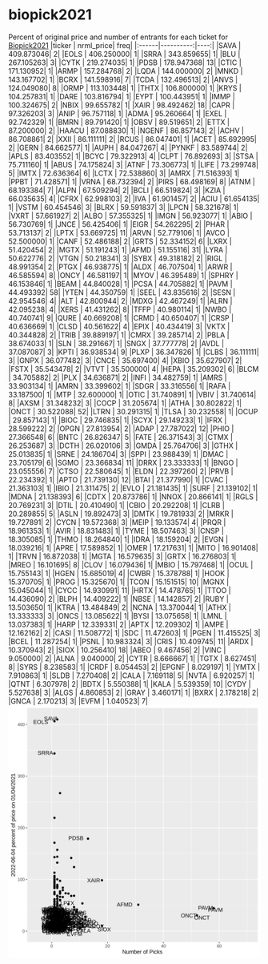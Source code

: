 # biopick2021
Percent of original price and number of entrants for each ticket for [Biopick2021](https://twitter.com/hashtag/Biopick2021)
|ticker | nrml_price| freq|
|:------|----------:|----:|
|SAVA   | 409.873046|    2|
|EOLS   | 406.250000|    1|
|SRRA   | 343.859655|    1|
|BLU    | 267.105263|    3|
|CYTK   | 219.274035|    1|
|PDSB   | 178.947368|   13|
|CTIC   | 171.130952|    1|
|ARMP   | 157.284768|    2|
|LQDA   | 144.000000|    2|
|MNKD   | 143.167702|    1|
|BCRX   | 141.598916|    7|
|TCDA   | 132.496513|    2|
|ANVS   | 124.049080|    8|
|ORMP   | 113.103448|    1|
|THTX   | 106.800000|    1|
|KRYS   | 104.257831|    1|
|DARE   | 103.816794|    1|
|EYPT   | 100.443951|    1|
|IMMP   | 100.324675|    2|
|NBIX   |  99.655782|    1|
|XAIR   |  98.492462|   18|
|CAPR   |  97.326203|    3|
|ANIP   |  96.757118|    1|
|ADMA   |  95.260664|    1|
|EXEL   |  92.742329|    1|
|BMRN   |  89.791420|    1|
|OBSV   |  89.519651|    2|
|ETTX   |  87.200000|    2|
|HAACU  |  87.088830|    1|
|NGENF  |  86.857143|    2|
|ACHV   |  86.708861|    2|
|XXII   |  86.111111|    2|
|RCUS   |  86.047401|    1|
|ACET   |  85.692995|    2|
|GERN   |  84.662577|    1|
|AUPH   |  84.047267|    4|
|PYNKF  |  83.589744|    2|
|APLS   |  83.403552|    1|
|BCYC   |  79.322913|    4|
|CLPT   |  76.892693|    3|
|STSA   |  75.711160|    1|
|ABUS   |  74.175824|    3|
|ATNF   |  73.306773|    1|
|LIFE   |  73.299748|    5|
|IMTX   |  72.636364|    6|
|LCTX   |  72.538860|    3|
|AMRX   |  71.516393|    1|
|PPBT   |  71.428571|    1|
|VRNA   |  68.732394|    2|
|PIRS   |  68.498169|    8|
|ATNM   |  68.193384|    7|
|ALPN   |  67.509294|    2|
|BCLI   |  66.519824|    3|
|KZIA   |  66.035635|    4|
|CFRX   |  62.998103|    2|
|IVA    |  61.901457|    2|
|ACIU   |  61.654135|    1|
|VSTM   |  60.454546|    3|
|BLRX   |  59.591837|    3|
|LPCN   |  58.321678|    1|
|VXRT   |  57.661927|    2|
|ALBO   |  57.355325|    1|
|IMGN   |  56.923077|    1|
|ABIO   |  56.730769|    1|
|JNCE   |  56.425406|    1|
|EIGR   |  54.262295|    2|
|PHAR   |  53.713137|    2|
|LPTX   |  53.669725|   11|
|ARVN   |  52.779106|    1|
|AVCO   |  52.500000|    1|
|CANF   |  52.486188|    2|
|GRTS   |  52.334152|    6|
|LXRX   |  51.420454|    2|
|MGTX   |  51.191243|    1|
|AFMD   |  51.155116|   31|
|LYRA   |  50.622776|    2|
|VTGN   |  50.218341|    3|
|SYBX   |  49.318182|    2|
|RIGL   |  48.991354|    2|
|PTGX   |  46.938775|    1|
|ALDX   |  46.707504|    1|
|ARWR   |  46.585594|    8|
|ONCY   |  46.581197|    1|
|MYOV   |  46.395489|    1|
|SPHRY  |  46.153846|    1|
|BEAM   |  44.840028|    1|
|PCSA   |  44.705882|    1|
|PAVM   |  44.493392|   58|
|YTEN   |  44.350759|    1|
|SEEL   |  43.835616|    2|
|SESN   |  42.954546|    4|
|ALT    |  42.800944|    2|
|MDXG   |  42.467249|    1|
|ALRN   |  42.095238|    4|
|XERS   |  41.431262|    8|
|TFFP   |  40.980114|    1|
|NWBO   |  40.740741|    9|
|QURE   |  40.669208|    1|
|CRMD   |  40.650407|    1|
|CRSP   |  40.636669|    1|
|CLSD   |  40.561622|    4|
|EPIX   |  40.434419|    3|
|VKTX   |  40.344828|    2|
|TRIB   |  39.889197|    1|
|CMRX   |  39.285714|    2|
|PBLA   |  38.674033|    1|
|SLN    |  38.291667|    1|
|SNGX   |  37.777778|    2|
|AVDL   |  37.087087|    3|
|KPTI   |  36.938534|    9|
|PLXP   |  36.347826|    1|
|CLBS   |  36.111111|    3|
|GNPX   |  36.077482|    3|
|CNCE   |  35.697400|    4|
|XBIO   |  35.627907|    2|
|FSTX   |  35.543478|    2|
|VTVT   |  35.500000|    4|
|HEPA   |  35.209302|    6|
|BLCM   |  34.705882|    2|
|PLX    |  34.636871|    2|
|INFI   |  34.482759|    1|
|AMRS   |  33.903134|    1|
|AMRN   |  33.399602|    1|
|SDGR   |  33.316556|    1|
|RAFA   |  33.187500|    1|
|MTP    |  32.600000|    1|
|OTIC   |  31.740891|    1|
|VBIV   |  31.740614|    8|
|AXSM   |  31.348232|    3|
|COCP   |  31.205674|    1|
|ATHA   |  30.802822|    1|
|ONCT   |  30.522088|   52|
|LTRN   |  30.291315|    1|
|TLSA   |  30.232558|    1|
|OCUP   |  29.857143|    1|
|BIOC   |  29.746835|    1|
|SCYX   |  29.149233|    1|
|IFRX   |  28.599222|    2|
|OPGN   |  27.813954|    2|
|ADAP   |  27.787022|   12|
|PHIO   |  27.366548|    6|
|BNTC   |  26.826347|    5|
|FATE   |  26.371543|    3|
|CTMX   |  26.253687|    3|
|DCTH   |  26.020106|    3|
|GMDA   |  25.764706|    3|
|GTHX   |  25.013835|    1|
|SRNE   |  24.186704|    3|
|SPPI   |  23.988439|    1|
|DMAC   |  23.705179|    6|
|SGMO   |  23.366834|   11|
|DRRX   |  23.333333|    1|
|BNGO   |  23.055556|    7|
|CTSO   |  22.580645|    1|
|ELDN   |  22.397260|    2|
|PRVB   |  22.234392|    1|
|APTO   |  21.739130|   12|
|BTAI   |  21.377990|    1|
|CVAC   |  21.363103|    1|
|IBIO   |  21.311475|    2|
|EVLO   |  21.181435|    1|
|SURF   |  21.139102|    1|
|MDNA   |  21.138393|    6|
|CDTX   |  20.873786|    1|
|NNOX   |  20.866141|    1|
|RGLS   |  20.769231|    3|
|DTIL   |  20.410490|    1|
|CBIO   |  20.292208|    1|
|CLRB   |  20.289855|    5|
|ASLN   |  19.892473|    3|
|DMTK   |  19.781933|    2|
|MRKR   |  19.727891|    2|
|CYCN   |  19.572368|    3|
|MEIP   |  19.133574|    4|
|PRQR   |  18.961353|    1|
|AVIR   |  18.831483|    1|
|TYME   |  18.507463|    3|
|CNSP   |  18.305085|    1|
|THMO   |  18.264840|    1|
|IDRA   |  18.159204|    2|
|EVGN   |  18.039216|    1|
|APRE   |  17.589852|    1|
|OMER   |  17.217631|    1|
|MITO   |  16.901408|    1|
|TRVN   |  16.872038|    1|
|MGTA   |  16.579635|    3|
|GRTX   |  16.276803|    1|
|MREO   |  16.101695|    8|
|CLOV   |  16.079436|    1|
|MBIO   |  15.797468|    1|
|OCUL   |  15.755143|    1|
|HGEN   |  15.685019|    4|
|CWBR   |  15.378788|    1|
|HOOK   |  15.370705|    1|
|PROG   |  15.325670|    1|
|TCON   |  15.151515|   10|
|MGNX   |  15.045044|    1|
|CYCC   |  14.930991|   11|
|HRTX   |  14.478765|    1|
|TTOO   |  14.436090|    2|
|BLPH   |  14.409222|    1|
|NBSE   |  14.142857|    2|
|RUBY   |  13.503650|    1|
|KTRA   |  13.484849|    2|
|NCNA   |  13.370044|    1|
|ATHX   |  13.333333|    3|
|ONCS   |  13.085622|    1|
|BYSI   |  13.075658|    1|
|LMNL   |  13.037383|    1|
|HARP   |  12.339331|    2|
|APTX   |  12.209302|    1|
|AMPE   |  12.162162|    2|
|CASI   |  11.508772|    1|
|SDC    |  11.472603|    1|
|PGEN   |  11.415525|    3|
|BCEL   |  11.287254|    1|
|PSNL   |  10.983324|    3|
|CRIS   |  10.409745|   11|
|ARDX   |  10.370943|    2|
|SIOX   |  10.256410|   18|
|ABEO   |   9.467456|    2|
|VINC   |   9.050000|    2|
|ALNA   |   9.040000|    2|
|CYTR   |   8.666667|    1|
|TGTX   |   8.627451|    8|
|SYRS   |   8.238583|    1|
|CRDF   |   8.054453|    2|
|EPGNF  |   8.029197|    1|
|YMTX   |   7.910863|    1|
|SLDB   |   7.270408|    2|
|CALA   |   7.169118|    5|
|NVTA   |   6.920257|    1|
|QTNT   |   6.307978|    2|
|BDTX   |   5.550388|    1|
|KALA   |   5.539359|   10|
|CYDY   |   5.527638|    3|
|ALGS   |   4.860853|    2|
|GRAY   |   3.460171|    1|
|BXRX   |   2.178218|    2|
|GNCA   |   2.170213|    3|
|EVFM   |   1.040523|    7|
![retvspicks](biopicks.png?raw=true)
